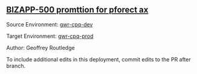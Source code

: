 ## [BIZAPP-500 promttion for pforect ax](https://app.salto.io/orgs/3ab0fb5b-95a7-497b-836a-2583702766e1/envs/13ce49a9-3991-4887-8e55-c9417403d834/deployments/dca175b1-c275-4bcf-9bf7-5e80c9f28d6b)

Source Environment: [gwr-cpq-dev](https://app.salto.io/orgs/3ab0fb5b-95a7-497b-836a-2583702766e1/envs/0a26431d-6e6e-4ffa-85df-2b122bef50ac) 

Target Environment: [gwr-cpq-prod](https://app.salto.io/orgs/3ab0fb5b-95a7-497b-836a-2583702766e1/envs/13ce49a9-3991-4887-8e55-c9417403d834) 

Author: Geoffrey Routledge

To include additional edits in this deployment, commit edits to the PR after branch.